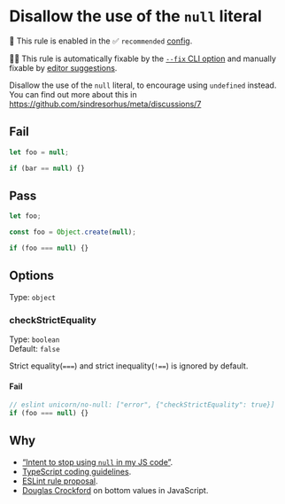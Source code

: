 # Disallow the use of the `null` literal

💼 This rule is enabled in the ✅ `recommended` [config](https://github.com/sindresorhus/eslint-plugin-unicorn#preset-configs).

🔧💡 This rule is automatically fixable by the [`--fix` CLI option](https://eslint.org/docs/latest/user-guide/command-line-interface#--fix) and manually fixable by [editor suggestions](https://eslint.org/docs/developer-guide/working-with-rules#providing-suggestions).

<!-- end auto-generated rule header -->
<!-- Do not manually modify this header. Run: `npm run fix:eslint-docs` -->

Disallow the use of the `null` literal, to encourage using `undefined` instead. You can find out more about this in <https://github.com/sindresorhus/meta/discussions/7>

## Fail

```js
let foo = null;
```

```js
if (bar == null) {}
```

## Pass

```js
let foo;
```

```js
const foo = Object.create(null);
```

```js
if (foo === null) {}
```

## Options

Type: `object`

### checkStrictEquality

Type: `boolean`\
Default: `false`

Strict equality(`===`) and strict inequality(`!==`) is ignored by default.

#### Fail

```js
// eslint unicorn/no-null: ["error", {"checkStrictEquality": true}]
if (foo === null) {}
```

## Why

- [“Intent to stop using `null` in my JS code”](https://github.com/sindresorhus/meta/issues/7).
- [TypeScript coding guidelines](https://github.com/Microsoft/TypeScript/wiki/Coding-guidelines#null-and-undefined).
- [ESLint rule proposal](https://github.com/eslint/eslint/issues/6701).
- [Douglas Crockford](https://www.youtube.com/watch?v=PSGEjv3Tqo0&t=9m21s) on bottom values in JavaScript.
